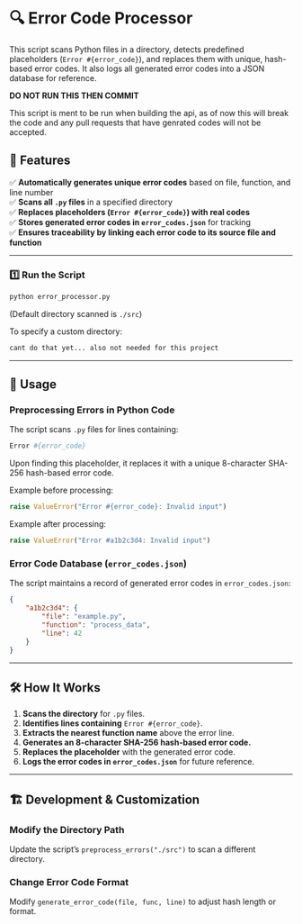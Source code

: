# 🔍 Error Code Processor

This script scans Python files in a directory, detects predefined placeholders (`Error #{error_code}`), and replaces them with unique, hash-based error codes. It also logs all generated error codes into a JSON database for reference.

**DO NOT RUN THIS THEN COMMIT** 

This script is ment to be run when building the api, as of now this will break the code and any pull requests that have genrated codes will not be accepted. 

## 🚀 Features

✅ **Automatically generates unique error codes** based on file, function, and line number  
✅ **Scans all `.py` files** in a specified directory  
✅ **Replaces placeholders (`Error #{error_code}`) with real codes**  
✅ **Stores generated error codes in `error_codes.json`** for tracking  
✅ **Ensures traceability by linking each error code to its source file and function**  

---

### **1️⃣ Run the Script**
```sh
python error_processor.py
```
(Default directory scanned is `./src`)

To specify a custom directory:
```sh
cant do that yet... also not needed for this project
```

---

## 📌 Usage

### **Preprocessing Errors in Python Code**


The script scans `.py` files for lines containing:
```python
Error #{error_code}
```
Upon finding this placeholder, it replaces it with a unique 8-character SHA-256 hash-based error code.

Example before processing:
```python
raise ValueError("Error #{error_code}: Invalid input")
```
Example after processing:
```python
raise ValueError("Error #a1b2c3d4: Invalid input")
```

### **Error Code Database (`error_codes.json`)**
The script maintains a record of generated error codes in `error_codes.json`:
```json
{
    "a1b2c3d4": {
        "file": "example.py",
        "function": "process_data",
        "line": 42
    }
}
```

---

## 🛠 How It Works
1. **Scans the directory** for `.py` files.
2. **Identifies lines containing** `Error #{error_code}`.
3. **Extracts the nearest function name** above the error line.
4. **Generates an 8-character SHA-256 hash-based error code.**
5. **Replaces the placeholder** with the generated error code.
6. **Logs the error codes in `error_codes.json`** for future reference.

---

## 🏗 Development & Customization
### **Modify the Directory Path**
Update the script’s `preprocess_errors("./src")` to scan a different directory.

### **Change Error Code Format**
Modify `generate_error_code(file, func, line)` to adjust hash length or format.



